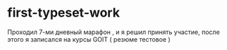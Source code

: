 # first-typeset-work
Проходил 7-ми дневный  марафон , и я решил принять участие, после этого я записался на курсы GOIT
( резюме тестовое )
